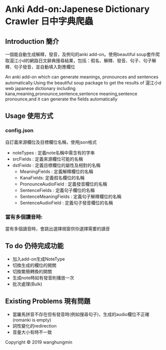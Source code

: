 # Anki Add-on:Japenese Dictionary Crawler 日中字典爬蟲


## Introduction 簡介

一個能自動生成解釋，發音，及例句的anki add-on。使用beautiful soup套件爬取滬江小d的網路日文辭典搜尋結果，包括：假名、解釋、發音、句子、句子解釋、句子發音，並自動填入對應欄位

An anki add-on which can generate meanings, pronounces and sentences automatically.Using the beautiful soup package to get the results of 滬江小d web japanese dictionary including kana,meaning,pronounce,sentence,sentence meaning,sentence pronounce,and it can generate the fields automatically

## Usage 使用方式
### config.json
自訂義來源欄位及目標欄位名稱，使用json格式
* noteTypes : 定義note名稱中需含有的字串
* srcFields : 定義來源欄位可能的名稱
* dstFields : 定義目標欄位的屬性及相對的名稱
    * MeaningFields : 定義解釋欄位的名稱
    * KanaFields: 定義假名欄位的名稱
    * PronounceAudioField : 定義發音欄位的名稱
    * SentenceFields : 定義句子欄位的名稱
    * SentenceMeaningFields : 定義句子解釋欄位的名稱
    * SentenceAudioField : 定義句子發音欄位的名稱

### 當有多個讀音時:
當有多個讀音時，會跳出選擇視窗供你選擇需要的讀音

## To do 仍待完成功能
* 加入add-on生成NoteType
* 切換生成的欄位的開關
* 切換繁簡轉換的開關
* 生成note時如有發音則播放一次
* 批次處理(Bulk)

## Existing Problems 現有問題
* 當羅馬拼音不存在但有發音時(例如搜尋句子)，生成的audio欄位不正確(romanki is empty)
* 詞性變化的redirection
* 音量大小有時不一致

Copyright © 2019 wanghungmin 